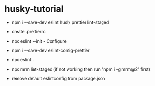 # husky-tutorial

- npm i --save-dev eslint husly prettier lint-staged
- create .prettierrc
- npx eslint --init - Configure
- npm i --save-dev eslint-config-prettier
- npx eslint .
- npx mrm lint-staged (if not working then run "npm i -g mrm@2" first)

- remove default eslintconfig from package.json

